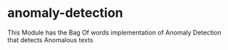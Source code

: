 # anomaly-detection
This Module has the Bag Of words implementation of Anomaly Detection that detects Anomalous texts
